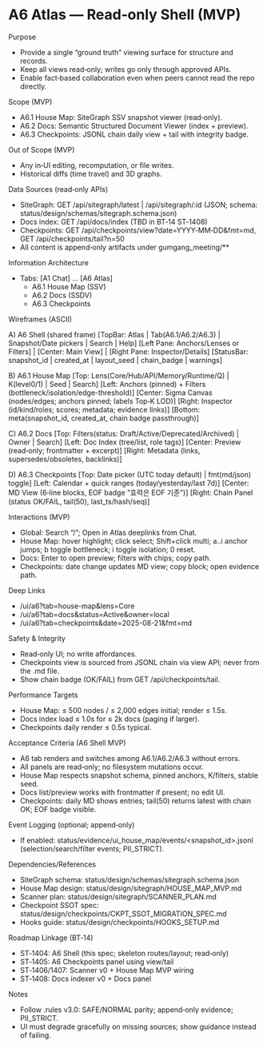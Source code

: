 # A6 Atlas — Read‑only Shell (MVP)

Purpose
- Provide a single “ground truth” viewing surface for structure and records.
- Keep all views read‑only; writes go only through approved APIs.
- Enable fact‑based collaboration even when peers cannot read the repo directly.

Scope (MVP)
- A6.1 House Map: SiteGraph SSV snapshot viewer (read‑only).
- A6.2 Docs: Semantic Structured Document Viewer (index + preview).
- A6.3 Checkpoints: JSONL chain daily view + tail with integrity badge.

Out of Scope (MVP)
- Any in‑UI editing, recomputation, or file writes.
- Historical diffs (time travel) and 3D graphs.

Data Sources (read‑only APIs)
- SiteGraph: GET /api/sitegraph/latest | /api/sitegraph/:id (JSON; schema: status/design/schemas/sitegraph.schema.json)
- Docs index: GET /api/docs/index (TBD in BT‑14 ST‑1408)
- Checkpoints: GET /api/checkpoints/view?date=YYYY‑MM‑DD&fmt=md, GET /api/checkpoints/tail?n=50
- All content is append‑only artifacts under gumgang_meeting/**

Information Architecture
- Tabs: [A1 Chat] … [A6 Atlas]
  - A6.1 House Map (SSV)
  - A6.2 Docs (SSDV)
  - A6.3 Checkpoints

Wireframes (ASCII)

A) A6 Shell (shared frame)
[TopBar: Atlas | Tab(A6.1/A6.2/A6.3) | Snapshot/Date pickers | Search | Help]
[Left Pane: Anchors/Lenses or Filters] | [Center: Main View] | [Right Pane: Inspector/Details]
[StatusBar: snapshot_id | created_at | layout_seed | chain_badge | warnings]

B) A6.1 House Map
[Top: Lens(Core/Hub/API/Memory/Runtime/Q) | K(level0/1) | Seed | Search]
[Left: Anchors (pinned) + Filters (bottleneck/isolation/edge-threshold)]
[Center: Sigma Canvas (nodes/edges; anchors pinned; labels Top‑K LOD)]
[Right: Inspector (id/kind/roles; scores; metadata; evidence links)]
[Bottom: meta(snapshot_id, created_at, chain badge passthrough)]

C) A6.2 Docs
[Top: Filters(status: Draft/Active/Deprecated/Archived) | Owner | Search]
[Left: Doc Index (tree/list, role tags)]
[Center: Preview (read‑only; frontmatter + excerpt)]
[Right: Metadata (links, supersedes/obsoletes, backlinks)]

D) A6.3 Checkpoints
[Top: Date picker (UTC today default) | fmt(md/json) toggle]
[Left: Calendar + quick ranges (today/yesterday/last 7d)]
[Center: MD View (6‑line blocks, EOF badge “효력은 EOF 기준”)]
[Right: Chain Panel (status OK/FAIL, tail(50), last_ts/hash/seq)]

Interactions (MVP)
- Global: Search “/”; Open in Atlas deeplinks from Chat.
- House Map: hover highlight; click select; Shift+click multi; a..i anchor jumps; b toggle bottleneck; i toggle isolation; 0 reset.
- Docs: Enter to open preview; filters with chips; copy path.
- Checkpoints: date change updates MD view; copy block; open evidence path.

Deep Links
- /ui/a6?tab=house-map&lens=Core
- /ui/a6?tab=docs&status=Active&owner=local
- /ui/a6?tab=checkpoints&date=2025-08-21&fmt=md

Safety & Integrity
- Read‑only UI; no write affordances.
- Checkpoints view is sourced from JSONL chain via view API; never from the .md file.
- Show chain badge (OK/FAIL) from GET /api/checkpoints/tail.

Performance Targets
- House Map: ≤ 500 nodes / ≤ 2,000 edges initial; render ≤ 1.5s.
- Docs index load ≤ 1.0s for ≤ 2k docs (paging if larger).
- Checkpoints daily render ≤ 0.5s typical.

Acceptance Criteria (A6 Shell MVP)
- A6 tab renders and switches among A6.1/A6.2/A6.3 without errors.
- All panels are read‑only; no filesystem mutations occur.
- House Map respects snapshot schema, pinned anchors, K/filters, stable seed.
- Docs list/preview works with frontmatter if present; no edit UI.
- Checkpoints: daily MD shows entries; tail(50) returns latest with chain OK; EOF badge visible.

Event Logging (optional; append‑only)
- If enabled: status/evidence/ui_house_map/events/<snapshot_id>.jsonl (selection/search/filter events; PII_STRICT).

Dependencies/References
- SiteGraph schema: status/design/schemas/sitegraph.schema.json
- House Map design: status/design/sitegraph/HOUSE_MAP_MVP.md
- Scanner plan: status/design/sitegraph/SCANNER_PLAN.md
- Checkpoint SSOT spec: status/design/checkpoints/CKPT_SSOT_MIGRATION_SPEC.md
- Hooks guide: status/design/checkpoints/HOOKS_SETUP.md

Roadmap Linkage (BT‑14)
- ST‑1404: A6 Shell (this spec; skeleton routes/layout; read‑only)
- ST‑1405: A6 Checkpoints panel using view/tail
- ST‑1406/1407: Scanner v0 + House Map MVP wiring
- ST‑1408: Docs indexer v0 + Docs panel

Notes
- Follow .rules v3.0: SAFE/NORMAL parity; append‑only evidence; PII_STRICT.
- UI must degrade gracefully on missing sources; show guidance instead of failing.
